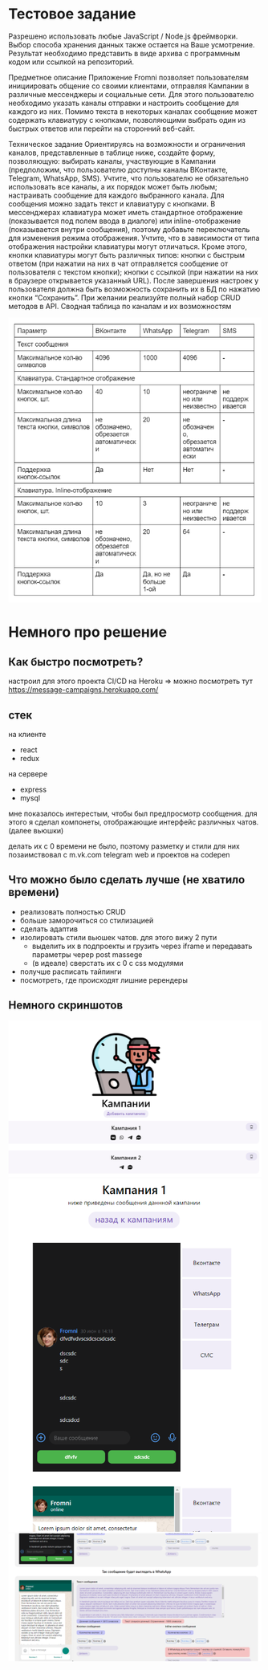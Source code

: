 # Тестовое задание
Разрешено использовать любые JavaScript / Node.js фреймворки. Выбор способа хранения данных также остается на Ваше усмотрение. Результат необходимо представить в виде архива с программным кодом или ссылкой на репозиторий.

Предметное описание
Приложение Fromni позволяет пользователям инициировать общение со своими клиентами, отправляя Кампании в различные мессенджеры и социальные сети. Для этого пользователю необходимо указать каналы отправки и настроить сообщение для каждого из них. Помимо текста в некоторых каналах сообщение может содержать клавиатуру с кнопками, позволяющими выбрать один из быстрых ответов или перейти на сторонний веб-сайт.

Техническое задание
Ориентируясь на возможности и ограничения каналов, представленные в таблице ниже, создайте форму, позволяющую:
выбирать каналы, участвующие в Кампании (предположим, что пользователю доступны каналы ВКонтакте, Telegram, WhatsApp, SMS). Учтите, что пользователю не обязательно использовать все каналы, а их порядок может быть любым;
настраивать сообщение для каждого выбранного канала. Для сообщения можно задать текст и клавиатуру с кнопками. В мессенджерах клавиатура может иметь стандартное отображение (показывается под полем ввода в диалоге) или inline-отображение (показывается внутри сообщения), поэтому добавьте переключатель для изменения режима отображения. Учтите, что в зависимости от типа отображения настройки клавиатуры могут отличаться. Кроме этого, кнопки клавиатуры могут быть различных типов:
кнопки с быстрым ответом (при нажатии на них в чат отправляется сообщение от пользователя с текстом кнопки);
кнопки с ссылкой (при нажатии на них в браузере открывается указанный URL).
После завершения настроек у пользователя должна быть возможность сохранить их в БД по нажатию кнопки “Сохранить”. При желании реализуйте полный набор CRUD методов в API.
Сводная таблица по каналам и их возможностям

![img.png](./img.png)


# Немного про решение

## Как быстро посмотреть?
настроил для этого проекта CI/CD на Heroku => можно посмотреть тут https://message-campaigns.herokuapp.com/

## стек

на клиенте 
- react
- redux

на сервере 

- express
- mysql

мне показалось интерестым, чтобы был предпросмотр сообщения. для этого я сделал компонеты, отображающие интерфейс различных чатов. (далее вьюшки)

делать их с 0 времени не было, поэтому разметку и стили для них позаимствовал с m.vk.com telegram web и проектов на codepen


## Что можно было сделать лучше (не хватило времени)

- реализовать полностью CRUD
- больше заморочиться со стилизацией
- сделать адаптив
- изолировать стили вьюшек чатов. для этого вижу 2 пути
  - выделить их в подпроекты и грузить через iframe и передавать параметры череp post massege
  - (в идеале) сверстать их с 0 с css модулями
- получше расписать тайпинги
- посмотреть, где происходят лишние ререндеры

## Немного скриншотов

![img.png](./img_1.png)
![img.png](./img_2.png)
![img.png](./img_3.png)
